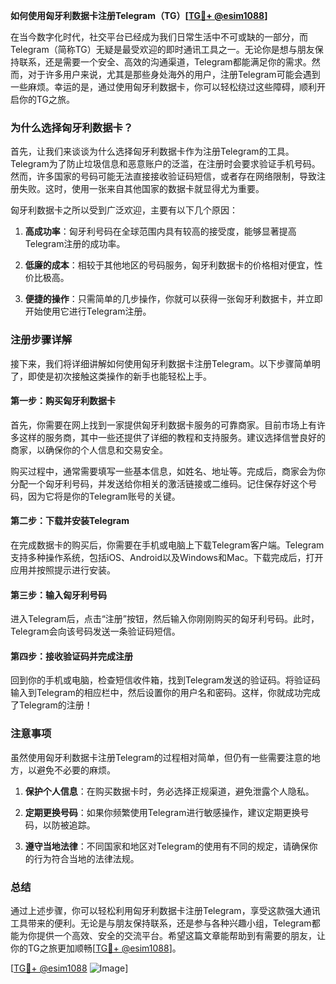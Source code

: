 **如何使用匈牙利数据卡注册Telegram（TG）[[TG💪+ @esim1088](https://t.me/s/esim1088)]**

在当今数字化时代，社交平台已经成为我们日常生活中不可或缺的一部分，而Telegram（简称TG）无疑是最受欢迎的即时通讯工具之一。无论你是想与朋友保持联系，还是需要一个安全、高效的沟通渠道，Telegram都能满足你的需求。然而，对于许多用户来说，尤其是那些身处海外的用户，注册Telegram可能会遇到一些麻烦。幸运的是，通过使用匈牙利数据卡，你可以轻松绕过这些障碍，顺利开启你的TG之旅。

### **为什么选择匈牙利数据卡？**

首先，让我们来谈谈为什么选择匈牙利数据卡作为注册Telegram的工具。Telegram为了防止垃圾信息和恶意账户的泛滥，在注册时会要求验证手机号码。然而，许多国家的号码可能无法直接接收验证码短信，或者存在网络限制，导致注册失败。这时，使用一张来自其他国家的数据卡就显得尤为重要。

匈牙利数据卡之所以受到广泛欢迎，主要有以下几个原因：

1. **高成功率**：匈牙利号码在全球范围内具有较高的接受度，能够显著提高Telegram注册的成功率。
   
2. **低廉的成本**：相较于其他地区的号码服务，匈牙利数据卡的价格相对便宜，性价比极高。

3. **便捷的操作**：只需简单的几步操作，你就可以获得一张匈牙利数据卡，并立即开始使用它进行Telegram注册。

### **注册步骤详解**

接下来，我们将详细讲解如何使用匈牙利数据卡注册Telegram。以下步骤简单明了，即使是初次接触这类操作的新手也能轻松上手。

#### **第一步：购买匈牙利数据卡**

首先，你需要在网上找到一家提供匈牙利数据卡服务的可靠商家。目前市场上有许多这样的服务商，其中一些还提供了详细的教程和支持服务。建议选择信誉良好的商家，以确保你的个人信息和交易安全。

购买过程中，通常需要填写一些基本信息，如姓名、地址等。完成后，商家会为你分配一个匈牙利号码，并发送给你相关的激活链接或二维码。记住保存好这个号码，因为它将是你的Telegram账号的关键。

#### **第二步：下载并安装Telegram**

在完成数据卡的购买后，你需要在手机或电脑上下载Telegram客户端。Telegram支持多种操作系统，包括iOS、Android以及Windows和Mac。下载完成后，打开应用并按照提示进行安装。

#### **第三步：输入匈牙利号码**

进入Telegram后，点击“注册”按钮，然后输入你刚刚购买的匈牙利号码。此时，Telegram会向该号码发送一条验证码短信。

#### **第四步：接收验证码并完成注册**

回到你的手机或电脑，检查短信收件箱，找到Telegram发送的验证码。将验证码输入到Telegram的相应栏中，然后设置你的用户名和密码。这样，你就成功完成了Telegram的注册！

### **注意事项**

虽然使用匈牙利数据卡注册Telegram的过程相对简单，但仍有一些需要注意的地方，以避免不必要的麻烦。

1. **保护个人信息**：在购买数据卡时，务必选择正规渠道，避免泄露个人隐私。

2. **定期更换号码**：如果你频繁使用Telegram进行敏感操作，建议定期更换号码，以防被追踪。

3. **遵守当地法律**：不同国家和地区对Telegram的使用有不同的规定，请确保你的行为符合当地的法律法规。

### **总结**

通过上述步骤，你可以轻松利用匈牙利数据卡注册Telegram，享受这款强大通讯工具带来的便利。无论是与朋友保持联系，还是参与各种兴趣小组，Telegram都能为你提供一个高效、安全的交流平台。希望这篇文章能帮助到有需要的朋友，让你的TG之旅更加顺畅[[TG💪+ @esim1088](https://t.me/s/esim1088)]。

[[TG💪+ @esim1088](https://t.me/s/esim1088) ![Image](https://i.postimg.cc/4NQfJmqS/Snipaste-2025-05-13-00-14-12.png)]